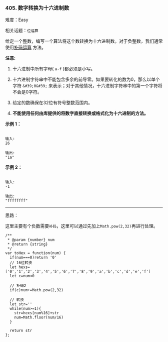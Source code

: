 ### 405. 数字转换为十六进制数

难度：Easy

相关话题：`位运算`

给定一个整数，编写一个算法将这个数转换为十六进制数。对于负整数，我们通常使用[补码运算](https://baike.baidu.com/item/%E8%A1%A5%E7%A0%81/6854613?fr=aladdin)
方法。



**注意:** 




1. 十六进制中所有字母( `a-f` )都必须是小写。

2. 十六进制字符串中不能包含多余的前导零。如果要转化的数为0，那么以单个字符 `&#39;0&#39;` 来表示；对于其他情况，十六进制字符串中的第一个字符将不会是0字符。

3. 给定的数确保在32位有符号整数范围内。

4. **不能使用任何由库提供的将数字直接转换或格式化为十六进制的方法。** 





**示例 1：** 





```

输入:
26

输出:
"1a"

```


**示例 2：** 





```

输入:
-1

输出:
"ffffffff"

```



-----

思路：

这里主要有个负数需要`补码`，这里可以通过先加上`Math.pow(2,32)`再进行处理。


```
/**
 * @param {number} num
 * @return {string}
 */
var toHex = function(num) {
  if(num===0)return '0'
  // 16位转换
  let hexs=['0','1','2','3','4','5','6','7','8','9','a','b','c','d','e','f']
  let c=num<0
  
  // 补码2
  if(c)num+=Math.pow(2,32)

  // 转换
  let str=''
  while(num>=1){
    str=hexs[num%16]+str
    num=Math.floor(num/16)
  }
  
  return str
};



```

